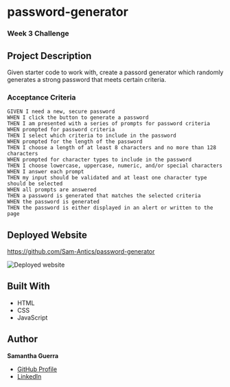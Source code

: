 # password-generator
### Week 3 Challenge
## Project Description
Given starter code to work with, create a passord generator which randomly generates a strong password that meets certain criteria.

### Acceptance Criteria
```
GIVEN I need a new, secure password
WHEN I click the button to generate a password
THEN I am presented with a series of prompts for password criteria
WHEN prompted for password criteria
THEN I select which criteria to include in the password
WHEN prompted for the length of the password
THEN I choose a length of at least 8 characters and no more than 128 characters
WHEN prompted for character types to include in the password
THEN I choose lowercase, uppercase, numeric, and/or special characters
WHEN I answer each prompt
THEN my input should be validated and at least one character type should be selected
WHEN all prompts are answered
THEN a password is generated that matches the selected criteria
WHEN the password is generated
THEN the password is either displayed in an alert or written to the page
```

## Deployed Website
https://github.com/Sam-Antics/password-generator

![Deployed website](#)

## Built With
* HTML
* CSS
* JavaScript


## Author
**Samantha Guerra**

- [GitHub Profile](https://github.com/Sam-Antics)
- [LinkedIn](https://www.linkedin.com/in/seguerra/)

<!--- ## Contributions
Purple Glitter - photo by [Nixx Studio](https://unsplash.com/@nechamalock?utm_source=unsplash&utm_medium=referral&utm_content=creditCopyText)
[Twitter Squared](https://icons8.com/icon/MP7jET0S1bw5/twitter-squared) icon by [Icons8](https://icons8.com)  
[Email](https://icons8.com/icon/eWFdbcsig4Eq/email) icon by [Icons8](https://icons8.com)  
[GitHub](https://icons8.com/icon/52539/github) icon by [Icons8](https://icons8.com)  
[LinkedIn](https://icons8.com/icon/44019/linkedin) icon by [Icons8](https://icons8.com)

## Development
As of right now, this is a work in progress. I will more than likely find new features and ways to make my portfolio more engaging for the user as I develop my skillset over the course of the six-month bootcamp I am currently in. --->